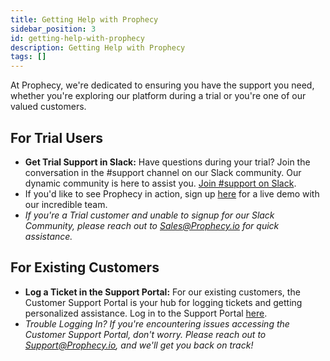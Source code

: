 ```yaml
---
title: Getting Help with Prophecy
sidebar_position: 3
id: getting-help-with-prophecy
description: Getting Help with Prophecy
tags: []
---
```


At Prophecy, we're dedicated to ensuring you have the support you need, whether you're exploring our platform during a trial or you're one of our valued customers.

## For Trial Users

- **Get Trial Support in Slack:** Have questions during your trial? Join the conversation in the #support channel on our Slack community. Our dynamic community is here to assist you. [Join #support on Slack](https://prophecy-io-support.slack.com/archives/C01P1PD7JJY).
- If you'd like to see Prophecy in action, sign up [here](https://www.prophecy.io/request-a-demo) for a live demo with our incredible team.
- _If you're a Trial customer and unable to signup for our Slack Community, please reach out to Sales@Prophecy.io for quick assistance._

## For Existing Customers

- **Log a Ticket in the Support Portal:** For our existing customers, the Customer Support Portal is your hub for logging tickets and getting personalized assistance. Log in to the Support Portal [here](https://prophecy.zendesk.com/).
- _Trouble Logging In? If you're encountering issues accessing the Customer Support Portal, don't worry. Please reach out to Support@Prophecy.io, and we'll get you back on track!_
